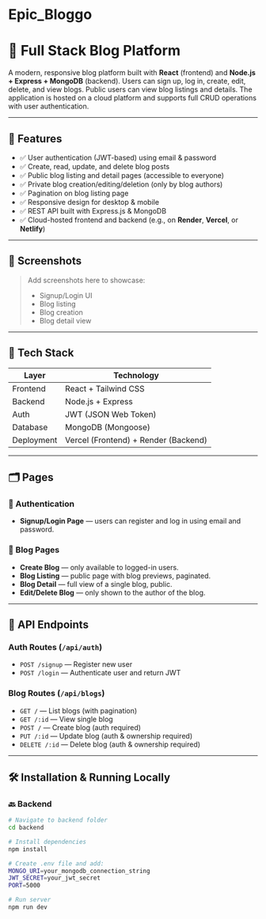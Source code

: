 # Epic_Bloggo

# 📝 Full Stack Blog Platform

A modern, responsive blog platform built with **React** (frontend) and **Node.js + Express + MongoDB** (backend). Users can sign up, log in, create, edit, delete, and view blogs. Public users can view blog listings and details. The application is hosted on a cloud platform and supports full CRUD operations with user authentication.

---

## 🚀 Features

- ✅ User authentication (JWT-based) using email & password
- ✅ Create, read, update, and delete blog posts
- ✅ Public blog listing and detail pages (accessible to everyone)
- ✅ Private blog creation/editing/deletion (only by blog authors)
- ✅ Pagination on blog listing page
- ✅ Responsive design for desktop & mobile
- ✅ REST API built with Express.js & MongoDB
- ✅ Cloud-hosted frontend and backend (e.g., on **Render**, **Vercel**, or **Netlify**)

---

## 📸 Screenshots

> Add screenshots here to showcase:
> - Signup/Login UI
> - Blog listing
> - Blog creation
> - Blog detail view

---

## 🧰 Tech Stack

| Layer       | Technology |
|-------------|------------|
| Frontend    | React + Tailwind CSS |
| Backend     | Node.js + Express |
| Auth        | JWT (JSON Web Token) |
| Database    | MongoDB (Mongoose) |
| Deployment  | Vercel (Frontend) + Render (Backend) |

---

## 🗂️ Pages

### 🔐 Authentication
- **Signup/Login Page** — users can register and log in using email and password.

### 📝 Blog Pages
- **Create Blog** — only available to logged-in users.
- **Blog Listing** — public page with blog previews, paginated.
- **Blog Detail** — full view of a single blog, public.
- **Edit/Delete Blog** — only shown to the author of the blog.

---

## 🔌 API Endpoints

### Auth Routes (`/api/auth`)
- `POST /signup` — Register new user
- `POST /login` — Authenticate user and return JWT

### Blog Routes (`/api/blogs`)
- `GET /` — List blogs (with pagination)
- `GET /:id` — View single blog
- `POST /` — Create blog (auth required)
- `PUT /:id` — Update blog (auth & ownership required)
- `DELETE /:id` — Delete blog (auth & ownership required)

---

## 🛠️ Installation & Running Locally

### 🔙 Backend

```bash
# Navigate to backend folder
cd backend

# Install dependencies
npm install

# Create .env file and add:
MONGO_URI=your_mongodb_connection_string
JWT_SECRET=your_jwt_secret
PORT=5000

# Run server
npm run dev
